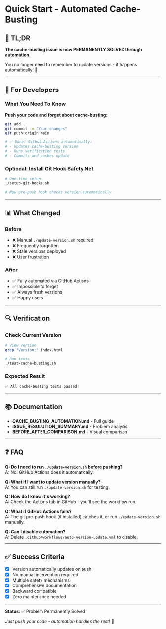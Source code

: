 # Quick Start - Automated Cache-Busting

## 🎯 TL;DR

**The cache-busting issue is now PERMANENTLY SOLVED through automation.**

You no longer need to remember to update versions - it happens automatically! 🎉

---

## 🚀 For Developers

### What You Need To Know

**Push your code and forget about cache-busting:**

```bash
git add .
git commit -m "Your changes"
git push origin main

# ✅ Done! GitHub Actions automatically:
# - Updates cache-busting version
# - Runs verification tests  
# - Commits and pushes update
```

### Optional: Install Git Hook Safety Net

```bash
# One-time setup
./setup-git-hooks.sh

# Now pre-push hook checks version automatically
```

---

## 📊 What Changed

### Before
- ❌ Manual `./update-version.sh` required
- ❌ Frequently forgotten
- ❌ Stale versions deployed
- ❌ User frustration

### After  
- ✅ Fully automated via GitHub Actions
- ✅ Impossible to forget
- ✅ Always fresh versions
- ✅ Happy users

---

## 🔍 Verification

### Check Current Version
```bash
# View version
grep "Version:" index.html

# Run tests
./test-cache-busting.sh
```

### Expected Result
```
✅ All cache-busting tests passed!
```

---

## 📚 Documentation

- **CACHE_BUSTING_AUTOMATION.md** - Full guide
- **ISSUE_RESOLUTION_SUMMARY.md** - Problem analysis
- **BEFORE_AFTER_COMPARISON.md** - Visual comparison

---

## ❓ FAQ

**Q: Do I need to run `./update-version.sh` before pushing?**  
A: No! GitHub Actions does it automatically.

**Q: What if I want to update version manually?**  
A: You can still run `./update-version.sh` for testing.

**Q: How do I know it's working?**  
A: Check the Actions tab in GitHub - you'll see the workflow run.

**Q: What if GitHub Actions fails?**  
A: The git pre-push hook (if installed) catches it, or run `./update-version.sh` manually.

**Q: Can I disable automation?**  
A: Delete `.github/workflows/auto-version-update.yml` to disable.

---

## ✅ Success Criteria

- [x] Version automatically updates on push
- [x] No manual intervention required
- [x] Multiple safety mechanisms
- [x] Comprehensive documentation
- [x] Backward compatible
- [x] Zero maintenance needed

---

**Status**: ✅ Problem Permanently Solved

*Just push your code - automation handles the rest!* 🎉

